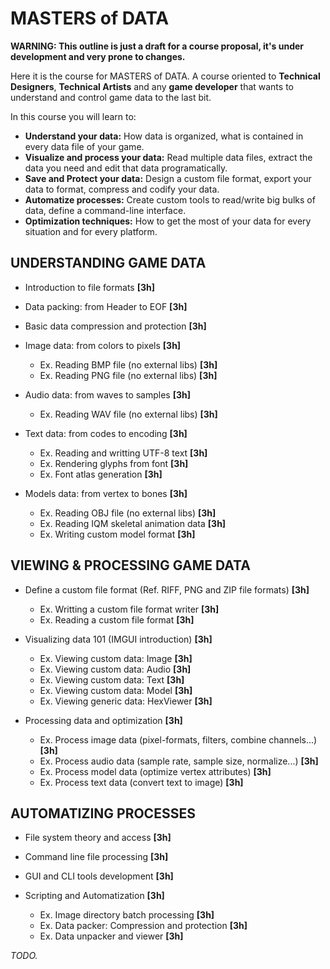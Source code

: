 # MASTERS of DATA

**WARNING: This outline is just a draft for a course proposal, it's under development and very prone to changes.**

Here it is the course for MASTERS of DATA. A course oriented to **Technical Designers**, **Technical Artists** and any **game developer** that wants to understand and control game data to the last bit.

In this course you will learn to:

 - **Understand your data:** How data is organized, what is contained in every data file of your game.
 - **Visualize and process your data:** Read multiple data files, extract the data you need and edit that data programatically.
 - **Save and Protect your data:** Design a custom file format, export your data to format, compress and codify your data.
 - **Automatize processes:** Create custom tools to read/write big bulks of data, define a command-line interface.
 - **Optimization techniques:** How to get the most of your data for every situation and for every platform.
 
## UNDERSTANDING GAME DATA

 - Introduction to file formats **[3h]**
 - Data packing: from Header to EOF **[3h]**
 - Basic data compression and protection **[3h]**
 - Image data: from colors to pixels **[3h]**
 
   - Ex. Reading BMP file (no external libs) **[3h]**
   - Ex. Reading PNG file (no external libs) **[3h]**

 - Audio data: from waves to samples **[3h]**

   - Ex. Reading WAV file (no external libs) **[3h]**

 - Text data: from codes to encoding **[3h]**
 
   - Ex. Reading and writting UTF-8 text **[3h]**
   - Ex. Rendering glyphs from font **[3h]**
   - Ex. Font atlas generation **[3h]**

 - Models data: from vertex to bones **[3h]**
   
   - Ex. Reading OBJ file (no external libs) **[3h]**
   - Ex. Reading IQM skeletal animation data **[3h]**
   - Ex. Writing custom model format **[3h]**

## VIEWING & PROCESSING GAME DATA

 - Define a custom file format (Ref. RIFF, PNG and ZIP file formats) **[3h]**
 
   - Ex. Writting a custom file format writer **[3h]**
   - Ex. Reading a custom file format **[3h]**
   
 - Visualizing data 101 (IMGUI introduction) **[3h]**
      
   - Ex. Viewing custom data: Image **[3h]**
   - Ex. Viewing custom data: Audio **[3h]**
   - Ex. Viewing custom data: Text **[3h]**
   - Ex. Viewing custom data: Model **[3h]**
   - Ex. Viewing generic data: HexViewer **[3h]**
   
 - Processing data and optimization **[3h]**
   
   - Ex. Process image data (pixel-formats, filters, combine channels...) **[3h]**
   - Ex. Process audio data (sample rate, sample size, normalize...) **[3h]**
   - Ex. Process model data (optimize vertex attributes) **[3h]**
   - Ex. Process text data (convert text to image) **[3h]**

## AUTOMATIZING PROCESSES

 - File system theory and access **[3h]**
 - Command line file processing **[3h]**
 - GUI and CLI tools development **[3h]**
 - Scripting and Automatization **[3h]**

   - Ex. Image directory batch processing **[3h]**
   - Ex. Data packer: Compression and protection **[3h]**
   - Ex. Data unpacker and viewer **[3h]**

*TODO.*

